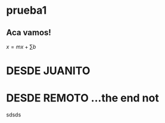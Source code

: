 # prueba1

## Aca vamos!

$x = mx + \sum b$


# DESDE JUANITO


# DESDE REMOTO ...the end not

sdsds

